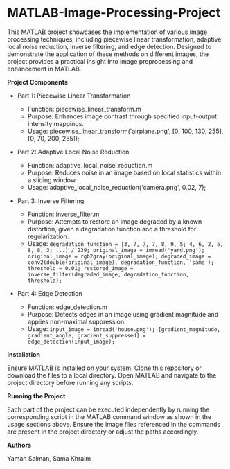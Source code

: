 # MATLAB-Image-Processing-Project

This MATLAB project showcases the implementation of various image processing techniques, including piecewise linear transformation, adaptive local noise reduction, inverse filtering, and edge detection. Designed to demonstrate the application of these methods on different images, the project provides a practical insight into image preprocessing and enhancement in MATLAB.

**Project Components**

- Part 1: Piecewise Linear Transformation
  - Function: piecewise_linear_transform.m
  - Purpose: Enhances image contrast through specified input-output intensity mappings.
  - Usage: piecewise_linear_transform('airplane.png', [0, 100, 130, 255], [0, 70, 200, 255]);
 
- Part 2: Adaptive Local Noise Reduction
  - Function: adaptive_local_noise_reduction.m
  - Purpose: Reduces noise in an image based on local statistics within a sliding window.
  - Usage: adaptive_local_noise_reduction('camera.png', 0.02, 7);
 
- Part 3: Inverse Filtering
  - Function: inverse_filter.m
  - Purpose: Attempts to restore an image degraded by a known distortion, given a degradation function and a threshold for regularization.
  - Usage: ```degradation_function = [3, 7, 7, 7, 8, 9, 5; 4, 6, 2, 5, 8, 8, 3; ...] / 239;
original_image = imread('yard.png');
original_image = rgb2gray(original_image);
degraded_image = conv2(double(original_image), degradation_function, 'same');
threshold = 0.01;
restored_image = inverse_filter(degraded_image, degradation_function, threshold);```

- Part 4: Edge Detection
  - Function: edge_detection.m
  - Purpose: Detects edges in an image using gradient magnitude and applies non-maximal suppression.
  - Usage: ```input_image = imread('house.png');
[gradient_magnitude, gradient_angle, gradient_suppressed] = edge_detection(input_image);```

**Installation**

Ensure MATLAB is installed on your system. Clone this repository or download the files to a local directory. Open MATLAB and navigate to the project directory before running any scripts.

**Running the Project**

Each part of the project can be executed independently by running the corresponding script in the MATLAB command window as shown in the usage sections above. Ensure the image files referenced in the commands are present in the project directory or adjust the paths accordingly.

**Authors**

Yaman Salman,
Sama Khraim

